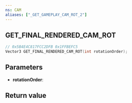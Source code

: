 ```yaml
---
ns: CAM
aliases: ["_GET_GAMEPLAY_CAM_ROT_2"]
---
```

## GET_FINAL_RENDERED_CAM_ROT

```c
// 0x5B4E4C817FCC2DFB 0x1FFBEFC5
Vector3 GET_FINAL_RENDERED_CAM_ROT(int rotationOrder);
```

## Parameters
* **rotationOrder**: 

## Return value

